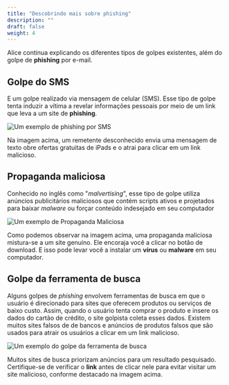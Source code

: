 ```yaml
---
title: "Descobrindo mais sobre phishing"
description: ""
draft: false
weight: 4
---
```


Alice continua explicando os diferentes tipos de golpes existentes, além do golpe de **phishing** por e-mail.

## Golpe do SMS

E um golpe realizado via mensagem de celular (SMS). Esse tipo de golpe tenta induzir a vítima a revelar informações pessoais por meio de um link que leva a um site de **phishing**.

![Um exemplo de phishing por SMS](../media/SMS.JPG?classes=border,shadow)

Na imagem acima, um remetente desconhecido envia uma mensagem de texto obre ofertas gratuitas de iPads e o atrai para clicar em um link malicioso.

## Propaganda maliciosa

Conhecido no inglês como "_malvertising_", esse tipo de golpe utiliza anúncios publicitários maliciosos que contém scripts ativos e projetados para baixar _malware_ ou forçar conteúdo indesejado em seu computador

![Um exemplo de Propaganda Maliciosa](../media/malvertising.png?height=450px)

Como podemos observar na imagem acima, uma propaganda maliciosa mistura-se a um site genuíno. Ele encoraja você a clicar no botão de download. E isso pode levar você a instalar um **vírus** ou **malware** em seu computador.

## Golpe da ferramenta de busca

Alguns golpes de _phishing_ envolvem ferramentas de busca em que o usuário é direcionado para sites que oferecem produtos ou serviços de baixo custo. Assim, quando o usuário tenta comprar o produto e insere os dados do cartão de crédito, o site golpista coleta esses dados. Existem muitos sites falsos de de bancos e anúncios de produtos falsos que são usados ​​para atrair os usuários a clicar em um link malicioso.

![Um exemplo do golpe da ferramenta de busca](../media/search_engine.png?height=450px)

Muitos sites de busca priorizam anúncios para um resultado pesquisado. Certifique-se de verificar o **link** antes de clicar nele para evitar visitar um site malicioso, conforme destacado na imagem acima.
